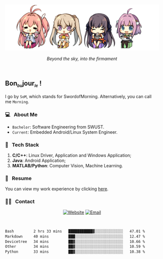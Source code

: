 <img src="./pic/Aokana.png">
<p align="center"><em>Beyond the sky, into the firmament</em></p>

<br/>

## Bon<sub><em><font size=2>bu</font></em></sub>jour<sub><em><font size=2>le</font></em></sub> !

I go by `SoM`, which stands for SwordofMorning. Alternatively, you can call me `Morning`.

### 💻 &nbsp; About Me

- `Bachelor`: Software Engineering from SWUST.
- `Current`: Embedded Android/Linux System Engineer.

### 🔧 &nbsp; Tech Stack

1. **C/C++**: Linux Driver, Application and Windows Application;
2. **Java**: Android Application;
3. **MATLAB/Python**: Computer Vision, Machine Learning.

### 📝 &nbsp; Resume

You can view my work experience by clicking <a href="https://swordofmorning.com/index.php/contact/">here</a>.

### 🤝🏻 &nbsp; Contact

<p align="center">
<a href="https://swordofmorning.com/"><img alt="Website" src="https://img.shields.io/badge/Website-swordofmorning.com-blue?style=flat-square&logo=google-chrome"></a>
<a href="mailto:master@xiaojintao.email
"><img alt="Email" src="https://img.shields.io/badge/Email-master@xiaojintao.email-blue?style=flat-square&logo=gmail"></a>
</p>

<br/>

<!--START_SECTION:waka-->

```txt
Bash         2 hrs 33 mins   ███████████▓░░░░░░░░░░░░░   47.01 %
Markdown     40 mins         ███░░░░░░░░░░░░░░░░░░░░░░   12.47 %
Devicetree   34 mins         ██▓░░░░░░░░░░░░░░░░░░░░░░   10.66 %
Other        34 mins         ██▓░░░░░░░░░░░░░░░░░░░░░░   10.59 %
Python       33 mins         ██▓░░░░░░░░░░░░░░░░░░░░░░   10.38 %
```

<!--END_SECTION:waka-->
